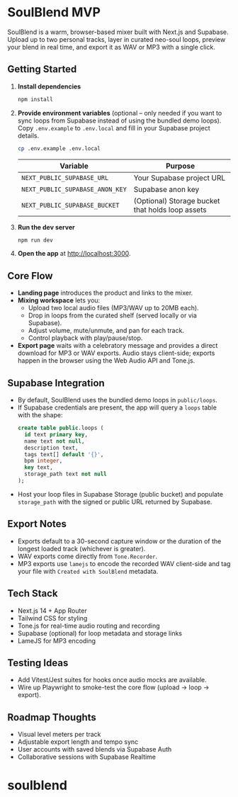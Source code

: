 # SoulBlend MVP

SoulBlend is a warm, browser-based mixer built with Next.js and Supabase. Upload up to two personal tracks, layer in curated neo-soul loops, preview your blend in real time, and export it as WAV or MP3 with a single click.

## Getting Started

1. **Install dependencies**
   ```bash
   npm install
   ```
2. **Provide environment variables** (optional – only needed if you want to sync loops from Supabase instead of using the bundled demo loops). Copy `.env.example` to `.env.local` and fill in your Supabase project details.
   ```bash
   cp .env.example .env.local
   ```

   | Variable | Purpose |
   | --- | --- |
   | `NEXT_PUBLIC_SUPABASE_URL` | Your Supabase project URL |
   | `NEXT_PUBLIC_SUPABASE_ANON_KEY` | Supabase anon key |
   | `NEXT_PUBLIC_SUPABASE_BUCKET` | (Optional) Storage bucket that holds loop assets |

3. **Run the dev server**
   ```bash
   npm run dev
   ```

4. **Open the app** at [http://localhost:3000](http://localhost:3000).

## Core Flow

- **Landing page** introduces the product and links to the mixer.
- **Mixing workspace** lets you:
  - Upload two local audio files (MP3/WAV up to 20MB each).
  - Drop in loops from the curated shelf (served locally or via Supabase).
  - Adjust volume, mute/unmute, and pan for each track.
  - Control playback with play/pause/stop.
- **Export page** waits with a celebratory message and provides a direct download for MP3 or WAV exports. Audio stays client-side; exports happen in the browser using the Web Audio API and Tone.js.

## Supabase Integration

- By default, SoulBlend uses the bundled demo loops in `public/loops`.
- If Supabase credentials are present, the app will query a `loops` table with the shape:
  ```sql
  create table public.loops (
    id text primary key,
    name text not null,
    description text,
    tags text[] default '{}',
    bpm integer,
    key text,
    storage_path text not null
  );
  ```
- Host your loop files in Supabase Storage (public bucket) and populate `storage_path` with the signed or public URL returned by Supabase.

## Export Notes

- Exports default to a 30-second capture window or the duration of the longest loaded track (whichever is greater).
- WAV exports come directly from `Tone.Recorder`.
- MP3 exports use `lamejs` to encode the recorded WAV client-side and tag your file with `Created with SoulBlend` metadata.

## Tech Stack

- Next.js 14 + App Router
- Tailwind CSS for styling
- Tone.js for real-time audio routing and recording
- Supabase (optional) for loop metadata and storage links
- LameJS for MP3 encoding

## Testing Ideas

- Add Vitest/Jest suites for hooks once audio mocks are available.
- Wire up Playwright to smoke-test the core flow (upload → loop → export).

## Roadmap Thoughts

- Visual level meters per track
- Adjustable export length and tempo sync
- User accounts with saved blends via Supabase Auth
- Collaborative sessions with Supabase Realtime
# soulblend
